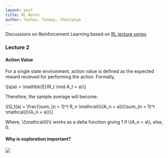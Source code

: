 ```yaml
---
layout: post
title: RL Notes 
author: Yashas, Tanmay, Chaitanya
---
```


Discussions on Reinforcement Learning based on [RL lecture series](https://www.youtube.com/watch?v=ISk80iLhdfU&list=PLqYmG7hTraZBKeNJ-JE_eyJHZ7XgBoAyb)

### Lecture 2

#### Action Value
For a single state environment, action value is defined as the expected reward recieved for performing the action. Formally,

\\[q(a) = \mathbb{E}(R_t \mid A_t = a)\\]

Therefore, the sample average will become:

\\[Q_t(a) = \frac{\sum_{n = 1}^t R_n \mathcal{I}(A_n = a)}{\sum_{n = 1}^t \mathcal{I}(A_n = a)}\\]

Where, \\(\mathcal{I}\\) works as a delta function giving 1 if \\(A_n = a\\), else, 0. 

#### Why is exploration important?

![](https://i.imgur.com/CfFOH5p.png)

